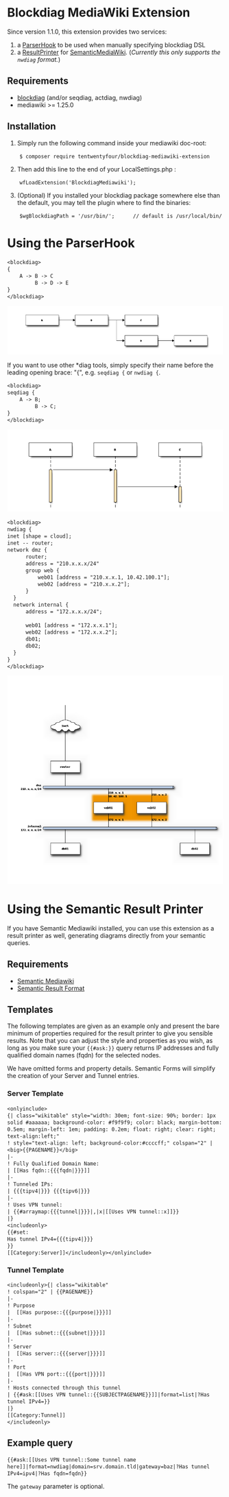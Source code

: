 Blockdiag MediaWiki Extension
=============================

Since version 1.1.0, this extension provides two services:

1. a [ParserHook](#Using_the_ParserHook) to be used when manually specifying blockdiag DSL
1. a [ResultPrinter](#Using_the_Semantic_Result_Printer) for [SemanticMediaWiki](https://www.semantic-mediawiki.org/wiki/Semantic_MediaWiki). (_Currently this only supports the `nwdiag` format._)


Requirements
------------

- [blockdiag](http://blockdiag.com/en/) (and/or seqdiag, actdiag, nwdiag)
- mediawiki >= 1.25.0


Installation
------------

1. Simply run the following command inside your mediawiki doc-root:
```
    $ composer require tentwentyfour/blockdiag-mediawiki-extension
```

2. Then add this line to the end of your LocalSettings.php :
```
    wfLoadExtension('BlockdiagMediawiki');
```

3. (Optional) If you installed your blockdiag package somewhere else than the default, you may tell the plugin where to find the binaries:
```
    $wgBlockdiagPath = '/usr/bin/';      // default is /usr/local/bin/
```

Using the ParserHook
====================

```
<blockdiag>
{
    A -> B -> C
         B -> D -> E
}
</blockdiag>
```

![Blockdiag example](/contrib/example.png?raw=true "Blockdiag example")

If you want to use other *diag tools, simply specify their name before the leading opening brace: "{", e.g. `seqdiag {` or `nwdiag {`.

```
<blockdiag>
seqdiag {
    A -> B;
         B -> C;
}
</blockdiag>
```

![Seqdiag example](/contrib/seqdiag.png?raw=true "Seqdiag example")

```
<blockdiag>
nwdiag {
inet [shape = cloud];
inet -- router;
network dmz {
      router;
      address = "210.x.x.x/24"
      group web {
          web01 [address = "210.x.x.1, 10.42.100.1"];
          web02 [address = "210.x.x.2"];
      }
  }
  network internal {
      address = "172.x.x.x/24";

      web01 [address = "172.x.x.1"];
      web02 [address = "172.x.x.2"];
      db01;
      db02;
  }
}
</blockdiag>
```

![Nwdiag example](/contrib/nwdiag.png?raw=true "Nwdiag example")


Using the Semantic Result Printer
=================================

If you have Semantic Mediawiki installed, you can use this extension as a result printer as well, generating diagrams directly from your semantic queries.


Requirements
------------

- [Semantic Mediawiki](https://www.semantic-mediawiki.org/wiki/Semantic_MediaWiki)
- [Semantic Result Format](https://www.semantic-mediawiki.org/wiki/Semantic_Result_Formats)

Templates
---------

The following templates are given as an example only and present the bare minimum of properties required for the result printer to give you sensible results.
Note that you can adjust the style and properties as you wish, as long as you make sure your `{{#ask:}}` query returns IP addresses and fully qualified domain names (fqdn) for the selected nodes.

We have omitted forms and property details. Semantic Forms will simplify the creation of your Server and Tunnel entries.


### Server Template

```
<onlyinclude>
{| class="wikitable" style="width: 30em; font-size: 90%; border: 1px solid #aaaaaa; background-color: #f9f9f9; color: black; margin-bottom: 0.5em; margin-left: 1em; padding: 0.2em; float: right; clear: right; text-align:left;"
! style="text-align: left; background-color:#ccccff;" colspan="2" |<big>{{PAGENAME}}</big>
|-
! Fully Qualified Domain Name:
| [[Has fqdn::{{{fqdn|}}}]]
|-
! Tunneled IPs:
| {{{tipv4|}}} {{{tipv6|}}}
|-
! Uses VPN tunnel:
| {{#arraymap:{{{tunnel|}}}|,|x|[[Uses VPN tunnel::x]]}}
|}
<includeonly>
{{#set:
Has tunnel IPv4={{{tipv4|}}}
}}
[[Category:Server]]</includeonly></onlyinclude>
```

### Tunnel Template

```
<includeonly>{| class="wikitable"
! colspan="2" | {{PAGENAME}}
|-
! Purpose
|  [[Has purpose::{{{purpose|}}}]]
|-
! Subnet
|  [[Has subnet::{{{subnet|}}}]]
|-
! Server
|  [[Has server::{{{server|}}}]]
|-
! Port
|  [[Has VPN port::{{{port|}}}]]
|-
! Hosts connected through this tunnel
| {{#ask:[[Uses VPN tunnel::{{SUBJECTPAGENAME}}]]|format=list|?Has tunnel IPv4=}}
|}
[[Category:Tunnel]]
</includeonly>

```

Example query
-------------

```
{{#ask:[[Uses VPN tunnel::Some tunnel name here]]|format=nwdiag|domain=srv.domain.tld|gateway=baz|?Has tunnel IPv4=ipv4|?Has fqdn=fqdn}}
```

The `gateway` parameter is optional.
